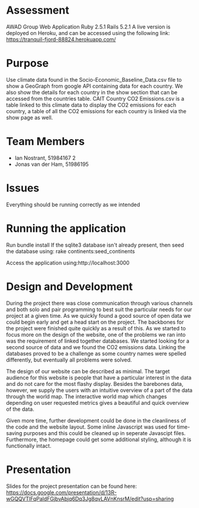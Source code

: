 # Assessment
AWAD Group Web Application
Ruby 2.5.1  Rails 5.2.1
A live version is deployed on Heroku, and can be accessed using the following link:
https://tranquil-fjord-88824.herokuapp.com/

# Purpose
Use climate data found in the Socio-Economic_Baseline_Data.csv file to show a GeoGraph from google API containing data for each country. We also show the details for each country in the show section that can be accessed from the countries table. CAIT Country CO2 Emissions.csv is a table linked to this climate data to display the CO2 emissions for each country, a table of all the CO2 emissions for each country is linked via the show page as well.

# Team Members
- Ian Nostrant, 51984167 2
- Jonas van der Ham, 51986195

# Issues
Everything should be running correctly as we intended

# Running the application
Run bundle install If the sqlite3 database isn't already present, then seed the database using:
rake continents:seed_continents

Access the application using:http://localhost:3000

# Design and Development
During the project there was close communication through various channels and both solo and pair programming to best suit the particular needs for our project at a given time. As we quickly found a good source of open data we could begin early and get a head start on the project. The backbones for the project were finished quite quickly as a result of this. As we started to focus more on the design of the website, one of the problems we ran into was the requirement of linked together databases. We started looking for a second source of data and we found the CO2 emissions data. Linking the databases proved to be a challenge as some country names were spelled differently, but eventually all problems were solved. 

The design of our website can be described as minimal. The target audience for this website is people that have a particular interest in the data and do not care for the most flashy display. Besides the barebones data, however, we supply the users with an intuitive overview of a part of the data through the world map. The interactive world map which changes depending on user requested metrics gives a beautiful and quick overview of the data.

Given more time, further development could be done in the cleanliness of the code and the website layout. Some inline Javascript was used for time-saving purposes and this could be cleaned up in seperate Javascipt files. Furthermore, the homepage could get some additional styling, although it is functionally intact. 

# Presentation

Slides for the project presentation can be found here:
https://docs.google.com/presentation/d/13R-wGQQVTlFqPaldFGjbvAbjq6Dq3Jg8qvLAVnKnsrM/edit?usp=sharing
